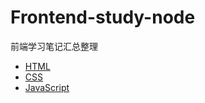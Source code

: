# Frontend-study-node
前端学习笔记汇总整理

- [HTML](https://github.com/rchen102/Frontend-study-node/tree/master/1%20HTML)
- [CSS](https://github.com/rchen102/Frontend-study-node/tree/master/2%20CSS)
- [JavaScript](https://github.com/rchen102/Frontend-study-node/tree/master/3%20JavaScript)